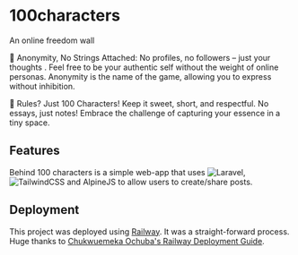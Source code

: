 
# 100characters

An online freedom wall

🌈 Anonymity, No Strings Attached:
No profiles, no followers – just your thoughts . Feel free to be your authentic self without the weight of online personas. Anonymity is the name of the game, allowing you to express without inhibition.

🌟 Rules? Just 100 Characters!
Keep it sweet, short, and respectful.
No essays, just notes!
Embrace the challenge of capturing your essence in a tiny space.




## Features

Behind 100 characters is a simple web-app that uses ![Laravel](https://img.shields.io/badge/laravel-%23FF2D20.svg?style=for-the-badge&logo=laravel&logoColor=white),![TailwindCSS](https://img.shields.io/badge/tailwindcss-%2338B2AC.svg?style=for-the-badge&logo=tailwind-css&logoColor=white) and AlpineJS to allow users to create/share posts.





## Deployment

This project was deployed using [Railway](https://railway.app/). It was a straight-forward process. Huge thanks to [Chukwuemeka Ochuba's Railway Deployment Guide](https://www.youtube.com/watch?v=Opxn-X8eX_0&ab_channel=ChukwuemekaOchuba).



